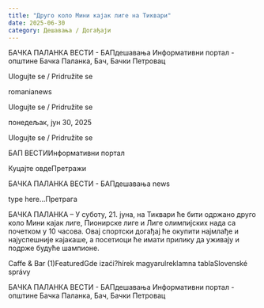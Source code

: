 ```yaml
---
title: "Друго коло Мини кајак лиге на Тиквари"
date: 2025-06-30
category: Дешавања / Догађаји
---
```


БАЧКА ПАЛАНКА ВЕСТИ - БАПдешавања Информативни портал - општине Бачка Паланка, Бач, Бачки Петровац

Ulogujte se / Pridružite se

romanianews

Ulogujte se / Pridružite se

понедељак, јун 30, 2025

Ulogujte se / Pridružite se

БАП ВЕСТИИнформативни портал

Куцајте овдеПретражи

БАЧКА ПАЛАНКА ВЕСТИ - БАПдешавања news

type here...Претрага

БАЧКА ПАЛАНКА – У суботу, 21. јуна, на Тиквари ће бити одржано друго коло Мини кајак лиге, Пионирске лиге и Лиге олимпијских нада са почетком у 10 часова.
Овај спортски догађај ће окупити најмлађе и најуспешније кајакаше, а посетиоци ће имати прилику да уживају и подрже будуће шампионе.

Caffe & Bar (1)FeaturedGde izaći?hírek magyarulreklamna tablaSlovenské správy

БАЧКА ПАЛАНКА ВЕСТИ - БАПдешавања Информативни портал - општине Бачка Паланка, Бач, Бачки Петровац
